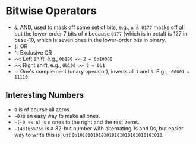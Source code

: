 # Bitwise Operators

- `&`: AND, used to mask off some set of bits, e.g., `n & 0177` masks off all but the lower-order 7 bits of `n` because `0177` (which is in octal) is 127 in base-10, which is seven ones in the lower-order bits in binary.
- `|`: OR
- `^`: Exclusive OR
- `<<`: Left shift, e.g., `0b100 << 2 = 0b10000`
- `>>`: Right shift, e.g., `0b100 >> 2 = 0b1`
- `~`: One's complement (unary operator), inverts all `1` and `0`. E.g., `~00001 = 11110`

## Interesting Numbers

- `0` is of course all zeros.
- `~0` is an easy way to make all ones.
- `~(~0 << n)` is `n` ones to the right and the rest zeros.
- `-1431655766` is a 32-but number with alternating 1s and 0s, but easier way to write this is just `0b10101010101010101010101010101010`.
